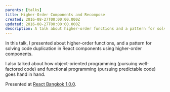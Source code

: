 ```yaml
---
parents: [talks]
title: Higher-Order Components and Recompose
created: 2016-08-27T00:00:00.000Z
updated: 2016-08-27T00:00:00.000Z
description: A talk about higher-order functions and a pattern for solving code duplication in React components using higher-order components.
---
```


In this talk, I presented about higher-order functions, and a pattern
for solving code duplication in React components using higher-order
components.

I also talked about how object-oriented programming
(pursuing well-factored code) and functional programming (pursuing
predictable code) goes hand in hand.

<template>
  <YouTube id="MyX4Et5fqlY" />
</template>

Presented at [React Bangkok 1.0.0](https://reactbkk.github.io/1.0.0/).

<template>
  <CallToAction href="https://reactbkk.github.io/1.0.0/higher-order-components.pdf">
    Slides
  </CallToAction>
</template>
